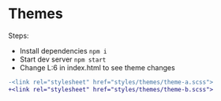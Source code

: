 # Themes

Steps:

- Install dependencies `npm i`
- Start dev server `npm start`
- Change L:6 in index.html to see theme changes
```diff
-<link rel="stylesheet" href="styles/themes/theme-a.scss">
+<link rel="stylesheet" href="styles/themes/theme-b.scss">
```